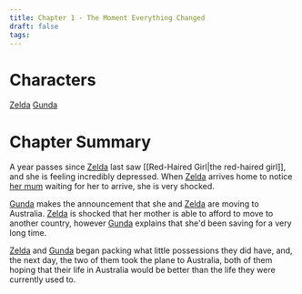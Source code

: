 ```yaml
---
title: Chapter 1 - The Moment Everything Changed
draft: false
tags:
---
```

# Characters
[Zelda](<Zelda Appel>)
[Gunda](<Gunda Appel>)

# Chapter Summary
A year passes since [Zelda](<Zelda Appel>) last saw [[Red-Haired Girl|the red-haired girl]], and she is feeling incredibly depressed. When [Zelda](<Zelda Appel>) arrives home to notice [her mum](<Gunda Appel>) waiting for her to arrive, she is very shocked.

[Gunda](<Gunda Appel>) makes the announcement that she and [Zelda](<Zelda Appel>) are moving to Australia. [Zelda](<Zelda Appel>) is shocked that her mother is able to afford to move to another country, however [Gunda](<Gunda Appel>) explains that she'd been saving for a very long time.

[Zelda](<Zelda Appel>) and [Gunda](<Gunda Appel>) began packing what little possessions they did have, and, the next day, the two of them took the plane to Australia, both of them hoping that their life in Australia would be better than the life they were currently used to.